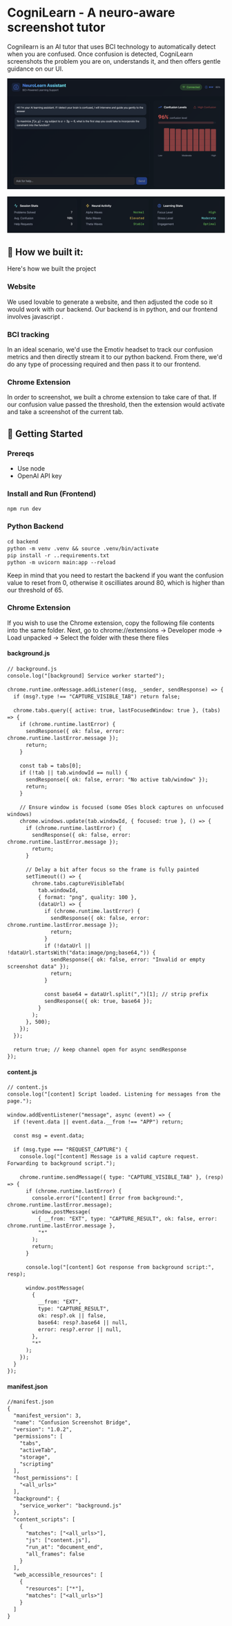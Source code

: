# CogniLearn - A neuro-aware screenshot tutor
Cognilearn is an AI tutor that uses BCI technology to automatically detect when you are confused. Once confusion is detected, CogniLearn screenshots the problem you are on, understands it, and then offers gentle guidance on our UI.

![UI](https://github.com/manik-sethi/cognihacks/blob/main/cognilearn1.png)

![UI](https://github.com/manik-sethi/cognihacks/blob/main/cognilearn2.png)

## 🧰 How we built it:
Here's how we built the project

### Website
We used lovable to generate a website, and then adjusted the code so it would work with our backend. Our backend is in python, and our frontend involves javascript .

### BCI tracking
In an ideal scenario, we'd use the Emotiv headset to track our confusion metrics and then directly stream it to our python backend. From there, we'd do any type of processing required and then pass it to our frontend.

### Chrome Extension
In order to screenshot, we built a chrome extension to take care of that. If our confusion value passed the threshold, then the extension would activate and take a screenshot of the current tab.

## 🚀 Getting Started
### Prereqs
* Use node
* OpenAI API key
### Install and Run (Frontend)
```
npm run dev
```

### Python Backend
```
cd backend
python -m venv .venv && source .venv/bin/activate
pip install -r ..requirements.txt
python -m uvicorn main:app --reload
```
Keep in mind that you need to restart the backend if you want the confusion value to reset from 0, otherwise it oscilliates around 80, which is higher than our threshold of 65.

### Chrome Extension
If you wish to use the Chrome extension, copy the following file contents into the same folder. Next, go to chrome://extensions -> Developer mode -> Load unpacked -> Select the folder with these there files

#### background.js
```
// background.js
console.log("[background] Service worker started");

chrome.runtime.onMessage.addListener((msg, _sender, sendResponse) => {
  if (msg?.type !== "CAPTURE_VISIBLE_TAB") return false;

  chrome.tabs.query({ active: true, lastFocusedWindow: true }, (tabs) => {
    if (chrome.runtime.lastError) {
      sendResponse({ ok: false, error: chrome.runtime.lastError.message });
      return;
    }

    const tab = tabs[0];
    if (!tab || tab.windowId == null) {
      sendResponse({ ok: false, error: "No active tab/window" });
      return;
    }

    // Ensure window is focused (some OSes block captures on unfocused windows)
    chrome.windows.update(tab.windowId, { focused: true }, () => {
      if (chrome.runtime.lastError) {
        sendResponse({ ok: false, error: chrome.runtime.lastError.message });
        return;
      }

      // Delay a bit after focus so the frame is fully painted
      setTimeout(() => {
        chrome.tabs.captureVisibleTab(
          tab.windowId,
          { format: "png", quality: 100 },
          (dataUrl) => {
            if (chrome.runtime.lastError) {
              sendResponse({ ok: false, error: chrome.runtime.lastError.message });
              return;
            }
            if (!dataUrl || !dataUrl.startsWith("data:image/png;base64,")) {
              sendResponse({ ok: false, error: "Invalid or empty screenshot data" });
              return;
            }

            const base64 = dataUrl.split(",")[1]; // strip prefix
            sendResponse({ ok: true, base64 });
          }
        );
      }, 500);
    });
  });

  return true; // keep channel open for async sendResponse
});
```

#### content.js
```
// content.js
console.log("[content] Script loaded. Listening for messages from the page.");

window.addEventListener("message", async (event) => {
  if (!event.data || event.data.__from !== "APP") return;

  const msg = event.data;

  if (msg.type === "REQUEST_CAPTURE") {
    console.log("[content] Message is a valid capture request. Forwarding to background script.");

    chrome.runtime.sendMessage({ type: "CAPTURE_VISIBLE_TAB" }, (resp) => {
      if (chrome.runtime.lastError) {
        console.error("[content] Error from background:", chrome.runtime.lastError.message);
        window.postMessage(
          { __from: "EXT", type: "CAPTURE_RESULT", ok: false, error: chrome.runtime.lastError.message },
          "*"
        );
        return;
      }

      console.log("[content] Got response from background script:", resp);

      window.postMessage(
        {
          __from: "EXT",
          type: "CAPTURE_RESULT",
          ok: resp?.ok || false,
          base64: resp?.base64 || null,
          error: resp?.error || null,
        },
        "*"
      );
    });
  }
});
```

#### manifest.json
```
//manifest.json
{
  "manifest_version": 3,
  "name": "Confusion Screenshot Bridge",
  "version": "1.0.2",
  "permissions": [
    "tabs", 
    "activeTab",
    "storage",
    "scripting"
  ],
  "host_permissions": [
    "<all_urls>"
  ],
  "background": { 
    "service_worker": "background.js"
  },
  "content_scripts": [
    {
      "matches": ["<all_urls>"],
      "js": ["content.js"],
      "run_at": "document_end",
      "all_frames": false
    }
  ],
  "web_accessible_resources": [
    {
      "resources": ["*"],
      "matches": ["<all_urls>"]
    }
  ]
}
```
